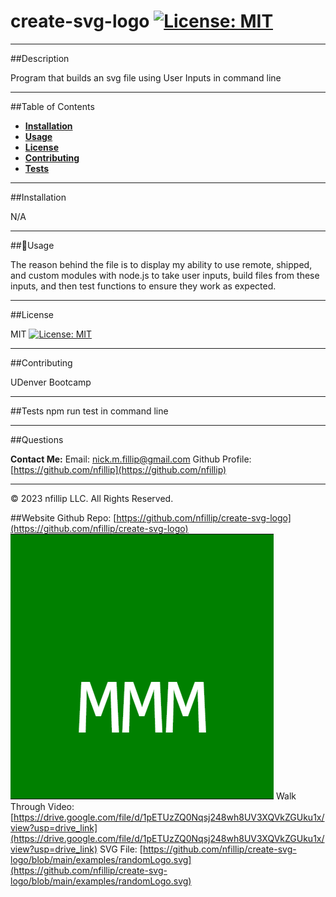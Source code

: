 
# create-svg-logo [![License: MIT](https://img.shields.io/badge/License-MIT-yellow.svg)](https://opensource.org/licenses/MIT)

---
##Description
    
Program that builds an svg file using User Inputs in command line

---    
##Table of Contents

+ **[Installation](#installation)**
+ **[Usage](#usage)**
+ **[License](#license)**
+ **[Contributing](#contributing)**
+ **[Tests](#tests)**

---  
##Installation
    
N/A

---    
##🔎Usage
    
The reason behind the file is to display my ability to use remote, shipped, and custom modules with node.js to take user inputs, build files from these inputs, and then test functions to ensure they work as expected.

---    
##License
    
MIT
[![License: MIT](https://img.shields.io/badge/License-MIT-yellow.svg)](https://opensource.org/licenses/MIT)

---
##Contributing
    
UDenver Bootcamp

---
##Tests
npm run test in command line

---
##Questions

**Contact Me:**
Email: [nick.m.fillip@gmail.com](nick.m.fillip@gmail.com)
Github Profile: [https://github.com/nfillip](https://github.com/nfillip)


---
© 2023 nfillip LLC. All Rights Reserved.
    

##Website
Github Repo: [https://github.com/nfillip/create-svg-logo](https://github.com/nfillip/create-svg-logo)
![Alt text](./lib/svg-screenshot-ex.PNG)
Walk Through Video: [https://drive.google.com/file/d/1pETUzZQ0Nqsj248wh8UV3XQVkZGUku1x/view?usp=drive_link](https://drive.google.com/file/d/1pETUzZQ0Nqsj248wh8UV3XQVkZGUku1x/view?usp=drive_link)
SVG File: [https://github.com/nfillip/create-svg-logo/blob/main/examples/randomLogo.svg](https://github.com/nfillip/create-svg-logo/blob/main/examples/randomLogo.svg)



